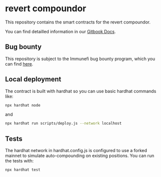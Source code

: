 # revert compoundor

This repository contains the smart contracts for the revert compoundor.

You can find detailled information in our [Gitbook Docs](https://app.gitbook.com/).

## Bug bounty

This repository is subject to the Immunefi bug bounty program, which you can find [here](https://immunefi.com/projects/).

## Local deployment

The contract is built with hardhat so you can use basic hardhat commands like:

```sh
npx hardhat node
```

and

```sh
npx hardhat run scripts/deploy.js --network localhost
```

## Tests

The hardhat network in hardhat.config.js is configured to use a forked mainnet to simulate auto-compounding on existing positions. You can run the tests with: 

```sh
npx hardhat test
```
